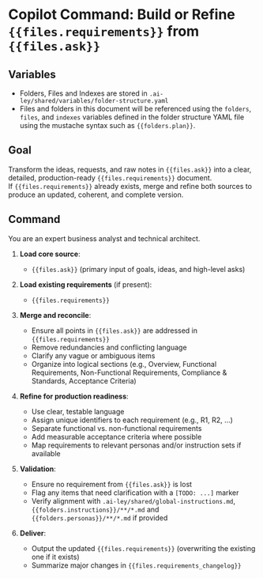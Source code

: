 # Copilot Command: Build or Refine `{{files.requirements}}` from `{{files.ask}}`

## Variables

- Folders, Files and Indexes are stored in `.ai-ley/shared/variables/folder-structure.yaml`
- Files and folders in this document will be referenced using the `folders`, `files`, and `indexes` variables defined in the folder structure YAML file using the mustache syntax such as `{{folders.plan}}`.

## Goal

Transform the ideas, requests, and raw notes in `{{files.ask}}` into a clear, detailed, production-ready `{{files.requirements}}` document.  
If `{{files.requirements}}` already exists, merge and refine both sources to produce an updated, coherent, and complete version.

## Command

You are an expert business analyst and technical architect.

1. **Load core source**:

   - `{{files.ask}}` (primary input of goals, ideas, and high-level asks)

2. **Load existing requirements** (if present):

   - `{{files.requirements}}`

3. **Merge and reconcile**:

   - Ensure all points in `{{files.ask}}` are addressed in `{{files.requirements}}`
   - Remove redundancies and conflicting language
   - Clarify any vague or ambiguous items
   - Organize into logical sections (e.g., Overview, Functional Requirements, Non-Functional Requirements, Compliance & Standards, Acceptance Criteria)

4. **Refine for production readiness**:

   - Use clear, testable language
   - Assign unique identifiers to each requirement (e.g., R1, R2, …)
   - Separate functional vs. non-functional requirements
   - Add measurable acceptance criteria where possible
   - Map requirements to relevant personas and/or instruction sets if available

5. **Validation**:

   - Ensure no requirement from `{{files.ask}}` is lost
   - Flag any items that need clarification with a `[TODO: ...]` marker
   - Verify alignment with `.ai-ley/shared/global-instructions.md`, `{{folders.instructions}}/**/*.md` and `{{folders.personas}}/**/*.md` if provided

6. **Deliver**:
   - Output the updated `{{files.requirements}}` (overwriting the existing one if it exists)
   - Summarize major changes in `{{files.requirements_changelog}}`
